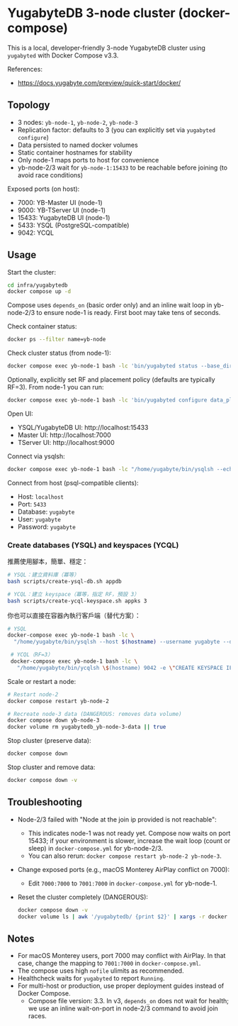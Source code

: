 # YugabyteDB 3-node cluster (docker-compose)

This is a local, developer-friendly 3-node YugabyteDB cluster using `yugabyted` with Docker Compose v3.3.

References:
- https://docs.yugabyte.com/preview/quick-start/docker/

## Topology
- 3 nodes: `yb-node-1`, `yb-node-2`, `yb-node-3`
- Replication factor: defaults to 3 (you can explicitly set via `yugabyted configure`)
- Data persisted to named docker volumes
- Static container hostnames for stability
- Only node-1 maps ports to host for convenience
- yb-node-2/3 wait for `yb-node-1:15433` to be reachable before joining (to avoid race conditions)

Exposed ports (on host):
- 7000: YB-Master UI (node-1)
- 9000: YB-TServer UI (node-1)
- 15433: YugabyteDB UI (node-1)
- 5433: YSQL (PostgreSQL-compatible)
- 9042: YCQL

## Usage

Start the cluster:

```bash
cd infra/yugabytedb
docker compose up -d
```

Compose uses `depends_on` (basic order only) and an inline wait loop in yb-node-2/3 to ensure node-1 is ready. First boot may take tens of seconds.

Check container status:

```bash
docker ps --filter name=yb-node
```

Check cluster status (from node-1):

```bash
docker compose exec yb-node-1 bash -lc 'bin/yugabyted status --base_dir=/home/yugabyte/yb_data'
```

Optionally, explicitly set RF and placement policy (defaults are typically RF=3). From node-1 you can run:

```bash
docker compose exec yb-node-1 bash -lc 'bin/yugabyted configure data_placement --fault_tolerance=zone --rf=3'
```

Open UI:
- YSQL/YugabyteDB UI: http://localhost:15433
- Master UI: http://localhost:7000
- TServer UI: http://localhost:9000

Connect via ysqlsh:

```bash
docker compose exec yb-node-1 bash -lc "/home/yugabyte/bin/ysqlsh --echo-queries --host $(hostname)"
```

Connect from host (psql-compatible clients):
- Host: `localhost`
- Port: `5433`
- Database: `yugabyte`
- User: `yugabyte`
- Password: `yugabyte`

### Create databases (YSQL) and keyspaces (YCQL)

推薦使用腳本，簡單、穩定：

```bash
# YSQL：建立資料庫（冪等）
bash scripts/create-ysql-db.sh appdb

# YCQL：建立 keyspace（冪等，指定 RF，預設 3）
bash scripts/create-ycql-keyspace.sh appks 3
```

你也可以直接在容器內執行客戶端（替代方案）：

```bash
# YSQL
docker-compose exec yb-node-1 bash -lc \
  "/home/yugabyte/bin/ysqlsh --host $(hostname) --username yugabyte --dbname yugabyte --set ON_ERROR_STOP=1 --command \"DO $$ BEGIN IF NOT EXISTS (SELECT 1 FROM pg_database WHERE datname = 'appdb') THEN EXECUTE 'CREATE DATABASE appdb'; END IF; END $$;\""

 # YCQL（RF=3）
 docker-compose exec yb-node-1 bash -lc \
   "/home/yugabyte/bin/ycqlsh \$(hostname) 9042 -e \"CREATE KEYSPACE IF NOT EXISTS appks WITH REPLICATION = { 'class': 'SimpleStrategy', 'replication_factor': 3 };\""
```

Scale or restart a node:

```bash
# Restart node-2
docker compose restart yb-node-2

# Recreate node-3 data (DANGEROUS: removes data volume)
docker compose down yb-node-3
docker volume rm yugabytedb_yb-node-3-data || true
```

Stop cluster (preserve data):

```bash
docker compose down
```

Stop cluster and remove data:

```bash
docker compose down -v
```

## Troubleshooting

- Node-2/3 failed with "Node at the join ip provided is not reachable":
  - This indicates node-1 was not ready yet. Compose now waits on port 15433; if your environment is slower, increase the wait loop (count or sleep) in `docker-compose.yml` for yb-node-2/3.
  - You can also rerun: `docker compose restart yb-node-2 yb-node-3`.

- Change exposed ports (e.g., macOS Monterey AirPlay conflict on 7000):
  - Edit `7000:7000` to `7001:7000` in `docker-compose.yml` for yb-node-1.

- Reset the cluster completely (DANGEROUS):
  ```bash
  docker compose down -v
  docker volume ls | awk '/yugabytedb/ {print $2}' | xargs -r docker volume rm
  ```

## Notes
- For macOS Monterey users, port 7000 may conflict with AirPlay. In that case, change the mapping to `7001:7000` in `docker-compose.yml`.
- The compose uses high `nofile` ulimits as recommended.
- Healthcheck waits for `yugabyted` to report `Running`.
- For multi-host or production, use proper deployment guides instead of Docker Compose.
  - Compose file version: 3.3. In v3, `depends_on` does not wait for health; we use an inline wait-on-port in node-2/3 command to avoid join races.
